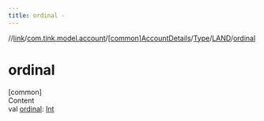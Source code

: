 ```yaml
---
title: ordinal -
---
```

//[link](../../../../index.md)/[com.tink.model.account](../../../index.md)/[[common]AccountDetails](../../index.md)/[Type](../index.md)/[LAND](index.md)/[ordinal](ordinal.md)



# ordinal  
[common]  
Content  
val [ordinal](ordinal.md): [Int](https://kotlinlang.org/api/latest/jvm/stdlib/kotlin/-int/index.html)  



